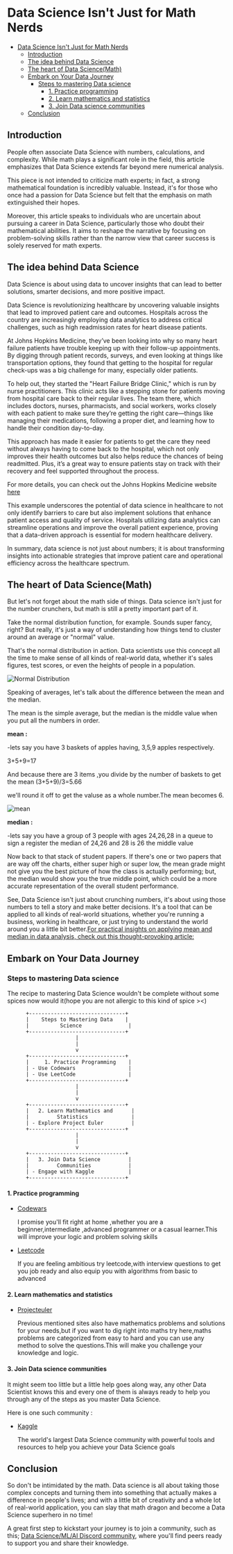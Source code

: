 # Data Science Isn't Just for Math Nerds

- [Data Science Isn't Just for Math Nerds](#data-science-isnt-just-for-math-nerds)
  - [Introduction](#introduction)
  - [The idea behind Data Science](#the-idea-behind-data-science)
  - [The heart of Data Science(Math)](#the-heart-of-data-sciencemath)
  - [Embark on Your Data Journey](#embark-on-your-data-journey)
    - [Steps to mastering Data science](#steps-to-mastering-data-science)
      - [1. Practice programming](#1-practice-programming)
      - [2. Learn mathematics and statistics](#2-learn-mathematics-and-statistics)
      - [3. Join Data science communities](#3-join-data-science-communities)
  - [Conclusion](#conclusion)

## Introduction

People often associate Data Science with numbers, calculations, and complexity. While math plays a significant role in the field, this article emphasizes that Data Science extends far beyond mere numerical analysis.

This piece is not intended to criticize math experts; in fact, a strong mathematical foundation is incredibly valuable. Instead, it's for those who once had a passion for Data Science but felt that the emphasis on math extinguished their hopes.

Moreover, this article speaks to individuals who are uncertain about pursuing a career in Data Science, particularly those who doubt their mathematical abilities. It aims to reshape the narrative by focusing on problem-solving skills rather than the narrow view that career success is solely reserved for math experts.

## The idea behind Data Science

Data Science is about using data to uncover insights that can lead to better solutions, smarter decisions, and more positive impact.

Data Science is revolutionizing healthcare by uncovering valuable insights that lead to improved patient care and outcomes. Hospitals across the country are increasingly employing data analytics to address critical challenges, such as high readmission rates for heart disease patients.

At Johns Hopkins Medicine, they’ve been looking into why so many heart failure patients have trouble keeping up with their follow-up appointments. By digging through patient records, surveys, and even looking at things like transportation options, they found that getting to the hospital for regular check-ups was a big challenge for many, especially older patients.

To help out, they started the "Heart Failure Bridge Clinic," which is run by nurse practitioners. This clinic acts like a stepping stone for patients moving from hospital care back to their regular lives. The team there, which includes doctors, nurses, pharmacists, and social workers, works closely with each patient to make sure they’re getting the right care—things like managing their medications, following a proper diet, and learning how to handle their condition day-to-day.

This approach has made it easier for patients to get the care they need without always having to come back to the hospital, which not only improves their health outcomes but also helps reduce the chances of being readmitted. Plus, it’s a great way to ensure patients stay on track with their recovery and feel supported throughout the process.

For more details, you can check out the Johns Hopkins Medicine website [here](https://www.hopkinsmedicine.org/news/articles/2020/06/heart-failure-bridge-clinic-helps-patients-manage-disease-and-reduces-hospital-readmissions)

This example underscores the potential of data science in healthcare to not only identify barriers to care but also implement solutions that enhance patient access and quality of service. Hospitals utilizing data analytics can streamline operations and improve the overall patient experience, proving that a data-driven approach is essential for modern healthcare delivery.

In summary, data science is not just about numbers; it is about transforming insights into actionable strategies that improve patient care and operational efficiency across the healthcare spectrum.

## The heart of Data Science(Math)

But let's not forget about the math side of things. Data science isn't just for the number crunchers, but math is still a pretty important part of it.

Take the normal distribution function, for example. Sounds super fancy, right? But really, it's just a way of understanding how things tend to cluster around an average or "normal" value.

That's the normal distribution in action. Data scientists use this concept all the time to make sense of all kinds of real-world data, whether it's sales figures, test scores, or even the heights of people in a population.

![Normal Distribution](Figure12-3-13.png)

Speaking of averages, let's talk about the difference between the mean and the median.

The mean is the simple average, but the median is the middle value when you put all the numbers in order.

**mean :**

-lets say you have 3 baskets of apples having, 3,5,9 apples respectively.

3+5+9=17

And because there are 3 items ,you divide by the number of baskets to get the mean
(3+5+9)/3=5.66

we'll round it off to get the valuse as a whole number.The mean becomes 6.

![mean](image.png)

**median :**

-lets say you have a group of 3 people with ages 24,26,28 in a queue to sign a register 
the median of 24,26 and 28 is 26 the middle value

Now back to that stack of student papers. If there's one or two papers that are way off the charts, either super high or super low, the mean grade might not give you the best picture of how the class is actually performing; but, the median would show you the true middle point, which could be a more accurate representation of the overall student performance.

See, Data Science isn't just about crunching numbers, it's about using those numbers to tell a story and make better decisions. It's a tool that can be applied to all kinds of real-world situations, whether you're running a business, working in healthcare, or just trying to understand the world around you a little bit better.[For practical insights on applying mean and median in data analysis, check out this thought-provoking article: ](https://www.statology.org/mean-median-mode-real-life-examples/)
   

## Embark on Your Data Journey

### Steps to mastering Data science

The recipe to mastering Data Science wouldn't be complete without some spices now would it(hope you are not allergic to this kind of spice ><)

          +-------------------------------+
          |    Steps to Mastering Data    |
          |          Science               |
          +-------------------------------+
                          |
                          |
                          v
          +-------------------------------+
          |     1. Practice Programming    |
          | - Use Codewars                 |
          | - Use LeetCode                 |
          +-------------------------------+
                          |
                          |
                          v
          +-------------------------------+
          |   2. Learn Mathematics and      |
          |         Statistics              |
          | - Explore Project Euler         |
          +-------------------------------+
                          |
                          |
                          v
          +-------------------------------+
          |   3. Join Data Science         |
          |         Communities            |
          | - Engage with Kaggle           |
          +-------------------------------+
#### 1. Practice programming 

* [Codewars](https://www.codewars.com/dashboard)

  I promise you'll fit right at home ,whether you are a beginner,intermediate ,advanced programmer or a casual learner.This will improve your logic and problem solving skills

* [Leetcode](https://leetcode.com/)
    
  If you are feeling ambitious try leetcode,with interview questions to get you job ready and also equip you with algorithms from basic to advanced

#### 2. Learn mathematics and statistics

* [Projecteuler](https://projecteuler.net/)

  Previous mentioned sites also have mathematics problems and solutions for your needs,but if you want to dig right into maths try here,maths problems are categorized from easy to hard and you can use any method to solve the questions.This will make you challenge your knowledge and logic.

#### 3. Join Data science communities

  It might seem too little but a little help goes along way, any other Data Scientist knows this and every one of them is always ready to help you through any of the steps  as you master Data Science.

  Here is one such community :

* [Kaggle](https://www.kaggle.com/)

  The world's largest Data Science community with powerful tools and resources to help you achieve your Data Science goals

## Conclusion

So don't be intimidated by the math. Data science is all about taking those complex concepts and turning them into something that actually makes a difference in people's lives; and with a little bit of creativity and a whole lot of real-world application, you can slay that math dragon and become a Data Science superhero in no time!

A great first step to kickstart your journey is to join a community, such as this; [Data Science/ML/AI Discord community](https://discord.com/invite/GstMFUHd), where you'll find peers ready to support you and share their knowledge.

